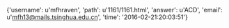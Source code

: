 {'username': u'mfhraven', 'path': u'1161/1161.html', 'answer': u'ACD', 'email': u'mfh13@mails.tsinghua.edu.cn', 'time': '2016-02-21:20:03:51'}